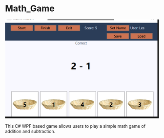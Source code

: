 # Math_Game

<img src="https://github.com/CoGn151oN/Math_Game/blob/main/demo.PNG?raw=true" alt="math game demo pic">

This C# WPF based game allows users to play a simple math game of addition and subtraction.
